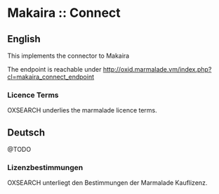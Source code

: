 # Makaira :: Connect # 

## English ##

This implements the connector to Makaira

The endpoint is reachable under http://oxid.marmalade.vm/index.php?cl=makaira_connect_endpoint

### Licence Terms ###

OXSEARCH underlies the marmalade licence terms.

## Deutsch ##

@TODO

### Lizenzbestimmungen ###

OXSEARCH unterliegt den Bestimmungen der Marmalade Kauflizenz.  

